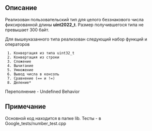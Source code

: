 ## Описание

  Реализован пользовательский тип для целого беззнакового числа
фиксированной длины **uint2022_t**. Размер получившегося типа не превышает 300 байт.


  Для вышеуказанного типа реализован следующий набор функций и операторов

     1. Конвертация из типа uint32_t
     2. Конвертация из строки
     3. Сложение
     4. Вычитание
     5. Умножение
     6. Вывод числа в консоль
     7. Сравнение (== и !=)
     8. Деление*

Переполнение - Undefined Behavior

## Примечание
Основной код находится в  папке lib. Тесты - в Google_tests/number_test.cpp
